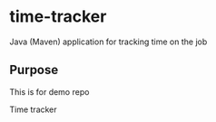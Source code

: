 # time-tracker
Java (Maven) application for tracking time on the job
## Purpose
This is for demo repo

Time tracker
